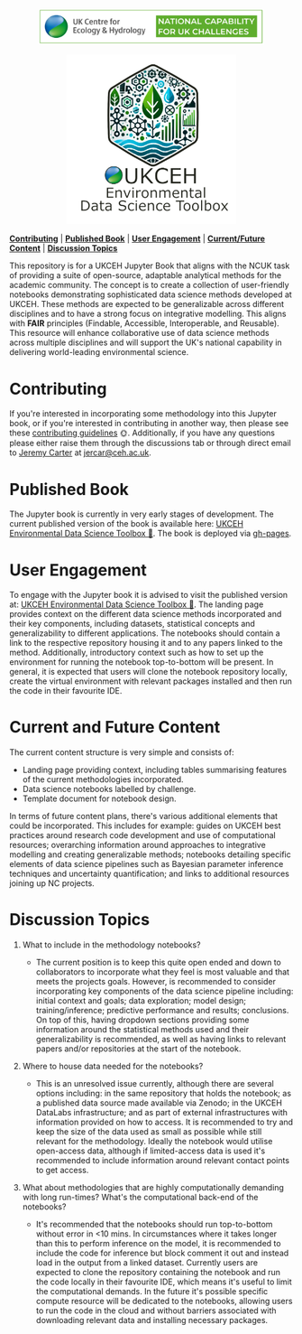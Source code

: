 <p align="center">
<img width="400" src="images/NatCapUK_colour.png" alt="NCUK Logo">
</p>

<p align="center">
<img width="300" height="300" src="images/ukceh-edsb-logo.png" alt="Environmental Data Science Book Logo">
</p>

[**Contributing**](#contributing)
| [**Published Book**](#published-book)
| [**User Engagement**](#user-engagement)
| [**Current/Future Content**](#current-and-future-content)
| [**Discussion Topics**](#discussion-topics)

This repository is for a UKCEH Jupyter Book that aligns with the NCUK task of providing a suite of open-source, adaptable analytical methods for the academic community. The concept is to create a collection of user-friendly notebooks demonstrating sophisticated data science methods developed at UKCEH. These methods are expected to be generalizable across different disciplines and to have a strong focus on integrative modelling. This aligns with **FAIR** principles (Findable, Accessible, Interoperable, and Reusable). This resource will enhance collaborative use of data science methods across multiple disciplines and will support the UK's national capability in delivering world-leading environmental science. 

# Contributing

If you're interested in incorporating some methodology into this Jupyter book, or if you're interested in contributing in another way, then please see these [contributing guidelines](/CONTRIBUTING.md) 🌞. Additionally, if you have any questions please either raise them through the discussions tab or through direct email to [Jeremy Carter](https://github.com/Jez-Carter/) at jercar@ceh.ac.uk. 

# Published Book 

The Jupyter book is currently in very early stages of development. The current published version of the book is available here: [UKCEH Environmental Data Science Toolbox 🌱](https://NERC-CEH.github.io/data-science-toolbox). The book is deployed via [gh-pages](https://jupyterbook.org/en/stable/start/publish.html).

# User Engagement

To engage with the Jupyter book it is advised to visit the published version at: [UKCEH Environmental Data Science Toolbox 🌱](https://NERC-CEH.github.io/data-science-toolbox). The landing page provides context on the different data science methods incorporated and their key components, including datasets, statistical concepts and generalizability to different applications. The notebooks should contain a link to the respective repository housing it and to any papers linked to the method. Additionally, introductory context such as how to set up the environment for running the notebook top-to-bottom will be present. In general, it is expected that users will clone the notebook repository locally, create the virtual environment with relevant packages installed and then run the code in their favourite IDE. 

# Current and Future Content

The current content structure is very simple and consists of: 
- Landing page providing context, including tables summarising features of the current methodologies incorporated.
- Data science notebooks labelled by challenge.
- Template document for notebook design.

In terms of future content plans, there's various additional elements that could be incorporated. This includes for example: guides on UKCEH best practices around research code development and use of computational resources; overarching information around approaches to integrative modelling and creating generalizable methods; notebooks detailing specific elements of data science pipelines such as Bayesian parameter inference techniques and uncertainty quantification; and links to additional resources joining up NC projects.   

# Discussion Topics

1. What to include in the methodology notebooks?
    - The current position is to keep this quite open ended and down to collaborators to incorporate what they feel is most valuable and that meets the projects goals. However, is recommended to consider incorporating key components of the data science pipeline including: initial context and goals; data exploration; model design; training/inference; predictive performance and results; conclusions. On top of this, having dropdown sections providing some information around the statistical methods used and their generalizability is recommended, as well as having links to relevant papers and/or repositories at the start of the notebook.

2. Where to house data needed for the notebooks?
    - This is an unresolved issue currently, although there are several options including: in the same repository that holds the notebook; as a published data source made available via Zenodo; in the UKCEH DataLabs infrastructure; and as part of external infrastructures with information provided on how to access. It is recommended to try and keep the size of the data used as small as possible while still relevant for the methodology. Ideally the notebook would utilise open-access data, although if limited-access data is used it's recommended to include information around relevant contact points to get access.

3. What about methodologies that are highly computationally demanding with long run-times? What's the computational back-end of the notebooks?
    - It's recommended that the notebooks should run top-to-bottom without error in <10 mins. In circumstances where it takes longer than this to perform inference on the model, it is recommended to include the code for inference but block comment it out and instead load in the output from a linked dataset. Currently users are expected to clone the repository containing the notebook and run the code locally in their favourite IDE, which means it's useful to limit the computational demands. In the future it's possible specific compute resource will be dedicated to the notebooks, allowing users to run the code in the cloud and without barriers associated with downloading relevant data and installing necessary packages.
